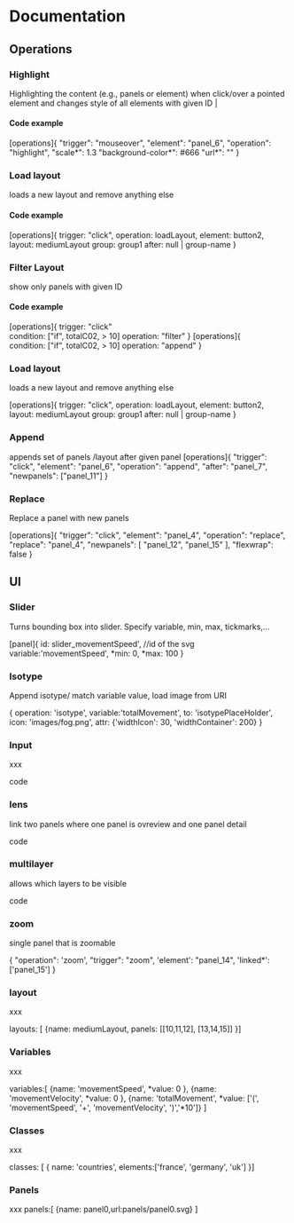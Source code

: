 # Documentation 

## Operations

### Highlight

Highlighting the content (e.g., panels or element) when click/over a pointed element and changes style of all elements with given ID |

#### Code example

   [operations]{
      "trigger": "mouseover",
      "element": "panel_6",
      "operation": "highlight",
      "scale*": 1.3
      "background-color*": #666
      "url*": ""
   }

### Load layout
loads a new layout and remove anything else
#### Code example

   [operations]{ 
      trigger: "click",
      operation: loadLayout,
      element: button2,
      layout: mediumLayout
      group: group1
      after: null | group-name
    }
 
 
 ### Filter Layout
 show only panels with given ID
 #### Code example

   [operations]{ 
       trigger: "click"    
       condition: ["if", totalC02, > 10]
       operation: "filter"
   }
   [operations]{   
       condition: ["if", totalC02, > 10]
       operation: "append"
   }

### Load layout
loads a new layout and remove anything else

   [operations]{ 
      trigger: "click",
      operation: loadLayout,
      element: button2,
      layout: mediumLayout
      group: group1
      after: null | group-name
    }

 ### Append
 appends set of panels /layout after given panel
   [operations]{
      "trigger": "click",
      "element": "panel_6",
      "operation": "append",
      "after": "panel_7",
      "newpanels": ["panel_11"]
   }

### Replace
Replace a panel with new panels

   [operations]{
      "trigger": "click",
      "element": "panel_4",
      "operation": "replace",
      "replace": "panel_4",
      "newpanels": [
       "panel_12",
       "panel_15"
      ],
      "flexwrap": false
   }
 
## UI

### Slider
Turns bounding box into slider. Specify variable, min, max, tickmarks,... 

   [panel]{ 
      id: slider_movementSpeed', //id of the svg
      variable:'movementSpeed',
      *min: 0,
      *max: 100
   }


### Isotype
Append isotype/ match variable value, load image from URI

   {
      operation: 'isotype', 
      variable:'totalMovement',
      to: 'isotypePlaceHolder',
      icon: 'images/fog.png',
      attr: {'widthIcon': 30, 'widthContainer': 200}
   }

### Input
xxx

   code

### lens
link two panels where one panel is ovreview and one panel detail


   code

### multilayer
allows which layers to be visible


   code

### zoom 
single panel that is zoomable

   {
      "operation": 'zoom', 
      "trigger": "zoom",
      'element': "panel_14",
      'linked*': ['panel_15']
   }

### layout
xxx

   layouts: [
   {name: mediumLayout,
    panels: [[10,11,12], [13,14,15]]
   }]

### Variables
xxx

   variables:[
     {name: 'movementSpeed', *value: 0 },
     {name: 'movementVelocity', *value: 0 },
     {name: 'totalMovement', *value: ['(', 'movementSpeed', '+', 'movementVelocity', ')','*10']}
   ]

### Classes
xxx

   classes: [
   {
     name: 'countries',
     elements:['france', 'germany', 'uk']
   }]
### Panels
xxx
   panels:[
     {name: panel0,url:panels/panel0.svg}
   ]

  
